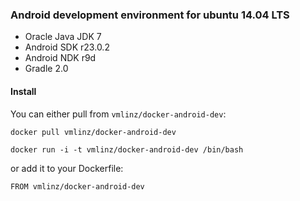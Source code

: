 ### Android development environment for ubuntu 14.04 LTS

* Oracle Java JDK 7
* Android SDK r23.0.2
* Android NDK r9d
* Gradle 2.0

#### Install

You can either pull from `vmlinz/docker-android-dev`:

```
docker pull vmlinz/docker-android-dev
```

```
docker run -i -t vmlinz/docker-android-dev /bin/bash
```

or add it to your Dockerfile:

```
FROM vmlinz/docker-android-dev
```

